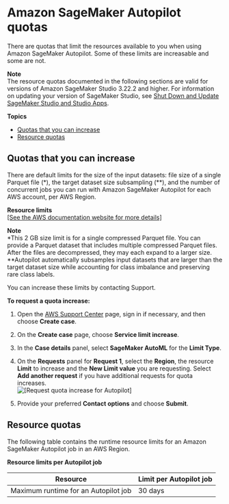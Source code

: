 # Amazon SageMaker Autopilot quotas<a name="autopilot-quotas"></a>

There are quotas that limit the resources available to you when using Amazon SageMaker Autopilot\. Some of these limits are increasable and some are not\. 

**Note**  
The resource quotas documented in the following sections are valid for versions of Amazon SageMaker Studio 3\.22\.2 and higher\. For information on updating your version of SageMaker Studio, see [Shut Down and Update SageMaker Studio and Studio Apps](studio-tasks-update.md)\.

**Topics**
+ [Quotas that you can increase](#autopilot-quotas-limits-increasable)
+ [Resource quotas](#autopilot-quotas-resource-limits)

## Quotas that you can increase<a name="autopilot-quotas-limits-increasable"></a>

There are default limits for the size of the input datasets: file size of a single Parquet file \(\*\), the target dataset size subsampling \(\*\*\), and the number of concurrent jobs you can run with Amazon SageMaker Autopilot for each AWS account, per AWS Region\. 


**Resource limits**  
[\[See the AWS documentation website for more details\]](http://docs.aws.amazon.com/sagemaker/latest/dg/autopilot-quotas.html)

**Note**  
\*This 2 GB size limit is for a single compressed Parquet file\. You can provide a Parquet dataset that includes multiple compressed Parquet files\. After the files are decompressed, they may each expand to a larger size\.  
\*\*Autopilot automatically subsamples input datasets that are larger than the target dataset size while accounting for class imbalance and preserving rare class labels\.

You can increase these limits by contacting Support\.

**To request a quota increase:**

1. Open the [AWS Support Center](https://console.aws.amazon.com/support/home#/) page, sign in if necessary, and then choose **Create case**\. 

1. On the **Create case** page, choose **Service limit increase**\.

1. In the **Case details** panel, select **SageMaker AutoML** for the **Limit Type**\.

1. On the **Requests** panel for **Request 1**, select the **Region**, the resource **Limit** to increase and the **New Limit value** you are requesting\. Select **Add another request** if you have additional requests for quota increases\.   
![\[Request quota increase for Autopilot\]](http://docs.aws.amazon.com/sagemaker/latest/dg/images/autopilot/automl-quotas-service-limit-increase-request.PNG)

1. Provide your preferred **Contact options** and choose **Submit**\. 

## Resource quotas<a name="autopilot-quotas-resource-limits"></a>

The following table contains the runtime resource limits for an Amazon SageMaker Autopilot job in an AWS Region\.


**Resource limits per Autopilot job**  

| Resource | Limit per Autopilot job | 
| --- | --- | 
| Maximum runtime for an Autopilot job | 30 days | 